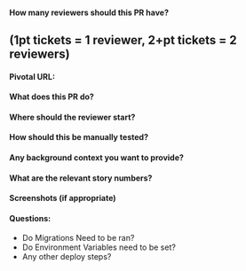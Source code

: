 #### How many reviewers should this PR have?
## (1pt tickets = 1 reviewer, 2+pt tickets = 2 reviewers)


#### Pivotal URL:
#### What does this PR do?
#### Where should the reviewer start?
#### How should this be manually tested?
#### Any background context you want to provide?
#### What are the relevant story numbers?
#### Screenshots (if appropriate)
#### Questions:
  - Do Migrations Need to be ran?
  - Do Environment Variables need to be set?
  - Any other deploy steps?